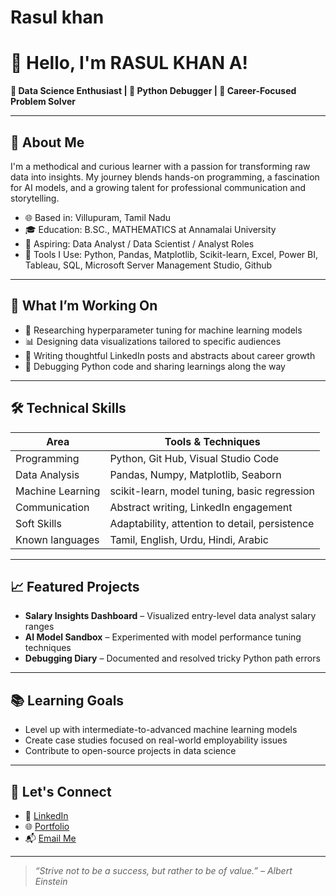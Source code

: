 # Rasul khan
# 👋 Hello, I'm RASUL KHAN A!

**🧠 Data Science Enthusiast | 🐍 Python Debugger | 🎯 Career-Focused Problem Solver**

---

## 🌟 About Me

I'm a methodical and curious learner with a passion for transforming raw data into insights. My journey blends hands-on programming, a fascination for AI models, and a growing talent for professional communication and storytelling.

- 🌐 Based in: Villupuram, Tamil Nadu
- 🎓 Education: B.SC., MATHEMATICS at Annamalai University
- 💼 Aspiring: Data Analyst / Data Scientist / Analyst Roles
- 🧰 Tools I Use: Python, Pandas, Matplotlib, Scikit-learn, Excel, Power BI, Tableau, SQL, Microsoft Server Management Studio, Github

---

## 🚀 What I’m Working On

- 🧪 Researching hyperparameter tuning for machine learning models
- 📊 Designing data visualizations tailored to specific audiences
- 📘 Writing thoughtful LinkedIn posts and abstracts about career growth
- 🔧 Debugging Python code and sharing learnings along the way

---

## 🛠️ Technical Skills

| Area                  | Tools & Techniques                            |
|-----------------------|-----------------------------------------------|
| Programming           | Python, Git Hub, Visual Studio Code           |
| Data Analysis         | Pandas, Numpy, Matplotlib, Seaborn            |
| Machine Learning      | scikit-learn, model tuning, basic regression  |
| Communication         | Abstract writing, LinkedIn engagement         |
| Soft Skills           | Adaptability, attention to detail, persistence|
| Known languages       | Tamil, English, Urdu, Hindi, Arabic           |

---

## 📈 Featured Projects

- **Salary Insights Dashboard** – Visualized entry-level data analyst salary ranges
- **AI Model Sandbox** – Experimented with model performance tuning techniques
- **Debugging Diary** – Documented and resolved tricky Python path errors

---

## 📚 Learning Goals

- Level up with intermediate-to-advanced machine learning models
- Create case studies focused on real-world employability issues
- Contribute to open-source projects in data science

---

## 🤝 Let's Connect

- 💼 [LinkedIn](https://www.linkedin.com/in/rasul-khan-a-101624296/)
- 🌐 [Portfolio](https://rasulajees.github.io/Rasulkhan.github.io/)
- 📬 [Email Me](rasulkhanoffi@gmail.com)

---

> _“Strive not to be a success, but rather to be of value.” – Albert Einstein_
